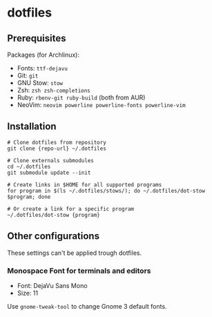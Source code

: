 # dotfiles

## Prerequisites

Packages (for Archlinux):

* Fonts: `ttf-dejavu`
* Git: `git`
* GNU Stow: `stow`
* Zsh: `zsh zsh-completions`
* Ruby: `rbenv-git ruby-build` (both from AUR)
* NeoVim: `neovim powerline powerline-fonts powerline-vim`

## Installation

    # Clone dotfiles from repository
    git clone {repo-url} ~/.dotfiles

    # Clone externals submodules
    cd ~/.dotfiles
    git submodule update --init
    
    # Create links in $HOME for all supported programs
    for program in $(ls ~/.dotfiles/stows/); do ~/.dotfiles/dot-stow $program; done
    
    # Or create a link for a specific program
    ~/.dotfiles/dot-stow {program}

## Other configurations

These settings can't be applied trough dotfiles.

### Monospace Font for terminals and editors

* Font: DejaVu Sans Mono
* Size: 11

Use `gnome-tweak-tool` to change Gnome 3 default fonts.
